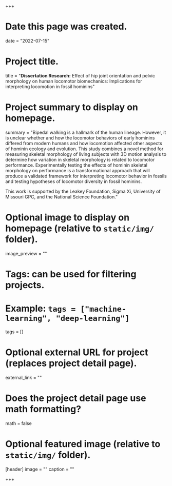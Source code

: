 +++
# Date this page was created.
date = "2022-07-15"

# Project title.
title = "__Dissertation Research:__ Effect of hip joint orientation and pelvic morphology on human locomotor biomechanics: Implications for interpreting locomotion in fossil hominins"

# Project summary to display on homepage.
summary = "Bipedal walking is a hallmark of the human lineage. However, it is unclear whether and how the locomotor behaviors of early hominins differed from modern humans and how locomotion affected other aspects of hominin ecology and evolution. This study combines a novel method for measuring skeletal morphology of living subjects with 3D motion analysis to determine how variation in skeletal morphology is related to locomotor performance. Experimentally testing the effects of hominin skeletal morphology on performance is a transformational approach that will produce a validated framework for interpreting locomotor behavior in fossils and testing hypotheses of locomotor diversity in fossil hominins.

This work is supported by the Leakey Foundation, Sigma Xi, University of Missouri GPC, and the National Science Foundation."

# Optional image to display on homepage (relative to `static/img/` folder).
image_preview = ""

# Tags: can be used for filtering projects.
# Example: `tags = ["machine-learning", "deep-learning"]`
tags = []

# Optional external URL for project (replaces project detail page).
external_link = ""

# Does the project detail page use math formatting?
math = false

# Optional featured image (relative to `static/img/` folder).
[header]
image = ""
caption = ""

+++


